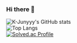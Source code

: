 ### Hi there 👋

<!--
**Luca388/Luca388** is a ✨ _special_ ✨ repository because its `README.md` (this file) appears on your GitHub profile.

Here are some ideas to get you started:

- 🔭 I’m currently working on ...
- 🌱 I’m currently learning ...
- 👯 I’m looking to collaborate on ...
- 🤔 I’m looking for help with ...
- 💬 Ask me about ...
- 📫 How to reach me: ...
- 😄 Pronouns: ...
- ⚡ Fun fact: ...
-->
![K-Junyyy's GitHub stats](https://github-readme-stats.vercel.app/api?username=Luca388&show_icons=true&theme=radical)<br/>
![Top Langs](https://github-readme-stats.vercel.app/api/top-langs/?username=Luca388&layout=compact&theme=onedark)<br/>
[![Solved.ac Profile](http://mazassumnida.wtf/api/generate_badge?boj=ain388)](https://solved.ac/ain388) 
